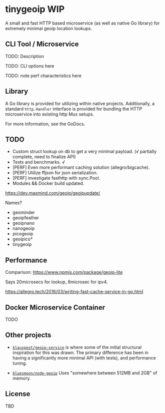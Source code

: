 # tinygeoip WIP

A small and fast HTTP based microservice (as well as native Go library)
for extremely minimal geoip location lookups.

## CLI Tool / Microservice

TODO: Description

TODO: CLI options here

TODO: note perf characteristics here

## Library

A Go library is provided for utilizing within native projects. Additionally, a
standard `http.Handler` interface is provided for bundling the HTTP microservice into
existing http Mux setups.

For more information, see the GoDocs.

## TODO

* Custom struct lookup on db to get a very minimal payload. (√ partially complete, need to finalize API)
* Tests and benchmarks. √
* [PERF] Even more performant caching solution (allegro/bigcache).
* [PERF] Utilize ffjson for json serialization.
* [PERF] investigate fasthttp with sync.Pool.
* Modules && Docker build updated.

https://dev.maxmind.com/geoip/geoipupdate/

Names?
- geominder
- geoipfeather
- geoipnano
- nanogeoip
- picogeoip
- geoipico*
- tinygeoip


## Performance

Comparison:
https://www.npmjs.com/package/geoip-lite

Says 20microsecs for lookup, 6microsec for ipv4.

https://allegro.tech/2016/03/writing-fast-cache-service-in-go.html


## Docker Microservice Container

TODO

## Other projects

- [`klauspost/geoip-service`][prj1] is where some of the initial
  structural inspiration for this was drawn. The primary difference has been in
  having a significantly more minimal API (with tests), and performance tuning.


- [`bluesmoon/node-geoip`][prj2] 
Uses "somewhere between 512MB and 2GB" of memory.

[prj1]: https://github.com/klauspost/geoip-service
[prj2]: https://github.com/bluesmoon/node-geoip

## License

TBD
